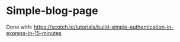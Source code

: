 # Simple-blog-page

Done with: https://scotch.io/tutorials/build-simple-authentication-in-express-in-15-minutes
